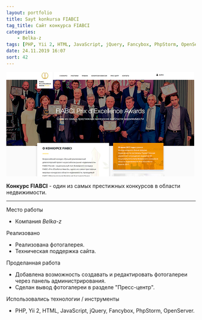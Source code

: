```yaml
---
layout: portfolio
title: Sayt konkursa FIABCI
tag_title: Сайт конкурса FIABCI
categories:
    - Belka-z
tags: [PHP, Yii 2, HTML, JavaScript, jQuery, Fancybox, PhpStorm, OpenServer]
date: 24.11.2019 16:07
sort: 42
---
```


![Сайт конкурса FIABCI](../../assets/img/work/konkursfiabsi.jpg)

**Конкурс FIABCI** - один из самых престижных конкурсов в области недвижимости.

---

Место работы

* Компания _Belka-z_

Реализовано

* Реализована фотогалерея.
* Техническая поддержка сайта.

Проделанная работа

* Добавлена возможность создавать и редактировать фотогалереи через панель администрирования.
* Сделан вывод фотогалереи в разделе "Пресс-центр".

Использовались технологии / инструменты

* PHP, Yii 2, HTML, JavaScript, jQuery, Fancybox, PhpStorm, OpenServer.

